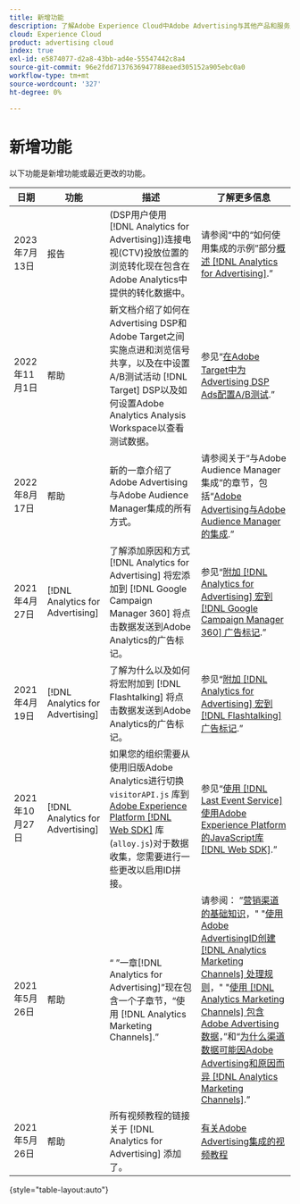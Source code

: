 ```yaml
---
title: 新增功能
description: 了解Adobe Experience Cloud中Adobe Advertising与其他产品和服务之间集成的更新。
cloud: Experience Cloud
product: advertising cloud
index: true
exl-id: e5874077-d2a8-43bb-ad4e-55547442c8a4
source-git-commit: 96e2fdd7137636947788eaed305152a905ebc0a0
workflow-type: tm+mt
source-wordcount: '327'
ht-degree: 0%

---
```


# 新增功能

以下功能是新增功能或最近更改的功能。

| 日期 | 功能 | 描述 | 了解更多信息 |
| ---- | ------- | ----------- | -------------------- |
| 2023年7月13日 | 报告 | (DSP用户使用 [!DNL Analytics for Advertising])连接电视(CTV)投放位置的浏览转化现在包含在Adobe Analytics中提供的转化数据中。 | 请参阅“中的“如何使用集成的示例”部分[概述 [!DNL Analytics for Advertising]](/help/integrations/analytics/overview.md#integration-examples).” |
| 2022年11月1日 | 帮助 | 新文档介绍了如何在Advertising DSP和Adobe Target之间实施点进和浏览信号共享，以及在中设置A/B测试活动 [!DNL Target] DSP以及如何设置Adobe Analytics Analysis Workspace以查看测试数据。 | 参见“[在Adobe Target中为Advertising DSP Ads配置A/B测试](/help/integrations/target/overview-ab-tests.md).” |
| 2022年8月17日 | 帮助 | 新的一章介绍了Adobe Advertising与Adobe Audience Manager集成的所有方式。 | 请参阅关于“与Adobe Audience Manager集成”的章节，包括“[Adobe Advertising与Adobe Audience Manager的集成](/help/integrations/audience-manager/overview.md).” |
| 2021年4月27日 | [!DNL Analytics for Advertising] | 了解添加原因和方式 [!DNL Analytics for Advertising] 将宏添加到 [!DNL Google Campaign Manager 360] 将点击数据发送到Adobe Analytics的广告标记。 | 参见“[附加 [!DNL Analytics for Advertising] 宏到 [!DNL Google Campaign Manager 360] 广告标记](/help/integrations/analytics/macros-google-campaign-manager.md).” |
| 2021年4月19日 | [!DNL Analytics for Advertising] | 了解为什么以及如何将宏附加到 [!DNL Flashtalking] 将点击数据发送到Adobe Analytics的广告标记。 | 参见“[附加 [!DNL Analytics for Advertising] 宏到 [!DNL Flashtalking] 广告标记](/help/integrations/analytics/macros-flashtalking.md).” |
| 2021年10月27日 | [!DNL Analytics for Advertising] | 如果您的组织需要从使用旧版Adobe Analytics进行切换 `visitorAPI.js` 库到 [Adobe Experience Platform [!DNL Web SDK]](https://experienceleague.adobe.com/docs/experience-platform/edge/home.html) 库(`alloy.js`)对于数据收集，您需要进行一些更改以启用ID拼接。 | 参见“[使用 [!DNL Last Event Service] 使用Adobe Experience Platform的JavaScript库 [!DNL Web SDK]](/help/integrations/analytics/web-sdk.md).” |
| 2021年5月26日 | 帮助 | “ ”一章[!DNL Analytics for Advertising]”现在包含一个子章节，“使用 [!DNL Analytics Marketing Channels].” | 请参阅： ”[营销渠道的基础知识](/help/integrations/analytics/marketing-channels/mc-overview.md)，&quot; &quot;[使用Adobe AdvertisingID创建 [!DNL Analytics Marketing Channels] 处理规则](/help/integrations/analytics/marketing-channels/mc-ids.md)，&quot; &quot;[使用 [!DNL Analytics Marketing Channels] 包含Adobe Advertising数据](/help/integrations/analytics/marketing-channels/mc-ac-data.md)，”和“[为什么渠道数据可能因Adobe Advertising和原因而异 [!DNL Analytics Marketing Channels]](/help/integrations/analytics/marketing-channels/mc-data-variances.md).” |
| 2021年5月26日 | 帮助 | 所有视频教程的链接关于 [!DNL Analytics for Advertising] 添加了。 | [有关Adobe Advertising集成的视频教程](https://experienceleague.adobe.com/docs/advertising-learn/tutorials/overview.html) |

{style="table-layout:auto"}

<!-- At some point, just make this an overview page instead?

Adobe Advertising is integrated with the following Adobe Experience Cloud products:

* [Adobe Analytics](/help/integrations/analytics/overview.md)

* Adobe Audience Manager

* Adobe Campaign (Adobe Advertising Search only)

 -->
